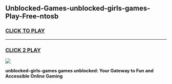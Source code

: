 
## Unblocked-Games-unblocked-girls-games-Play-Free-ntosb
<h3>
<a href="https://premium76.site?title=unblocked-girls-games&ref=20A">CLICK TO PLAY</a></h3>
<hr>

<h3>
<a href="https://premium76.site?title=unblocked-girls-games&ref=20A">CLICK 2 PLAY</a>
  
</h3>

<a href="https://premium76.site?title=unblocked-girls-games&ref=20A"><img src="https://clearcache.store/games.png"></a>


**unblocked-girls-games games unblocked: Your Gateway to Fun and Accessible Online Gaming**
